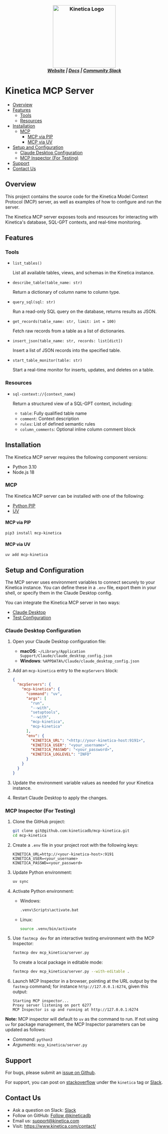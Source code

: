 <h3 align="center" style="margin:0px">
	<img width="200" src="https://www.kinetica.com/wp-content/uploads/2018/08/kinetica_logo.svg" alt="Kinetica Logo"/>
</h3>
<h5 align="center" style="margin:0px">
	<a href="https://www.kinetica.com/">Website</a>
	|
	<a href="https://docs.kinetica.com/latest/">Docs</a>
	|
	<a href="https://join.slack.com/t/kinetica-community/shared_invite/zt-1bt9x3mvr-uMKrXlSDXfy3oU~sKi84qg">Community Slack</a>
</h5>


# Kinetica MCP Server

- [Overview](#overview)
- [Features](#features)
  - [Tools](#tools)
  - [Resources](#resources)
- [Installation](#installation)
  - [MCP](#mcp)
    - [MCP via PIP](#mcp-via-pip)
    - [MCP via UV](#mcp-via-uv)
- [Setup and Configuration](#setup-and-configuration)
  - [Claude Desktop Configuration](#claude-desktop-configuration)
  - [MCP Inspector (For Testing)](#mcp-inspector-for-testing)
- [Support](#support)
- [Contact Us](#contact-us)


## Overview

This project contains the source code for the Kinetica Model Context Protocol
(MCP) server, as well as examples of how to configure and run the server.

The Kinetica MCP server exposes tools and resources for interacting with
Kinetica's database, SQL-GPT contexts, and real-time monitoring.


## Features

### Tools

- `list_tables()`

    List all available tables, views, and schemas in the Kinetica instance.

- `describe_table(table_name: str)`

    Return a dictionary of column name to column type.

- `query_sql(sql: str)`

    Run a read-only SQL query on the database, returns results as JSON.

- `get_records(table_name: str, limit: int = 100)`

    Fetch raw records from a table as a list of dictionaries.

- `insert_json(table_name: str, records: list[dict])`

    Insert a list of JSON records into the specified table.

- `start_table_monitor(table: str)`

    Start a real-time monitor for inserts, updates, and deletes on a table.

### Resources

- `sql-context://{context_name}`

    Return a structured view of a SQL-GPT context, including:

    - `table`: Fully qualified table name
    - `comment`: Context description
    - `rules`: List of defined semantic rules
    - `column_comments`: Optional inline column comment block


## Installation

The Kinetica MCP server requires the following component versions:

- Python 3.10
- Node.js 18

### MCP

The Kinetica MCP server can be installed with one of the following:

- [Python PIP](#mcp-via-pip)
- [UV](#mcp-via-uv)

#### MCP via PIP

```env
pip3 install mcp-kinetica
```

#### MCP via UV

```env
uv add mcp-kinetica
```

## Setup and Configuration 

The MCP server uses environment variables to connect securely to your Kinetica
instance. You can define these in a `.env` file, export them in your shell, or
specify them in the Claude Desktop config.

You can integrate the Kinetica MCP server in two ways:

- [Claude Desktop](#claude-desktop-configuration)
- [Test Configuration](#mcp-inspector-for-testing)

### Claude Desktop Configuration 

1. Open your Claude Desktop configuration file:

    - **macOS**: `~/Library/Application Support/Claude/claude_desktop_config.json`
    - **Windows**: `%APPDATA%/Claude/claude_desktop_config.json`

2. Add an `mcp-kinetica` entry to the `mcpServers` block:

    ```json
    {
      "mcpServers": {
        "mcp-kinetica": {
          "command": "uv",
          "args": [
            "run",
            "--with",
            "setuptools",
            "--with",
            "mcp-kinetica",
            "mcp-kinetica"
          ],
          "env": {
            "KINETICA_URL": "<http://your-kinetica-host:9191>",
            "KINETICA_USER": "<your_username>",
            "KINETICA_PASSWD": "<your_password>",
            "KINETICA_LOGLEVEL": "INFO"
          }
        }
      }
    }
    ```

3. Update the environment variable values as needed for your Kinetica instance.

4. Restart Claude Desktop to apply the changes.


### MCP Inspector (For Testing)

1. Clone the GitHub project:

    ```bash
    git clone git@github.com:kineticadb/mcp-kinetica.git
    cd mcp-kinetica
    ```

2. Create a `.env` file in your project root with the following keys:

    ```env
    KINETICA_URL=http://<your-kinetica-host>:9191
    KINETICA_USER=<your_username>
    KINETICA_PASSWD=<your_password>
    ```

3. Update Python environment:

    ```bash
    uv sync
    ```

4. Activate Python environment:

   - Windows:

       ```bash
       .venv\Scripts\activate.bat
       ```

   - Linux:

       ```bash
       source .venv/bin/activate
       ```

5. Use `fastmcp dev` for an interactive testing environment with the MCP Inspector:

    ```bash
    fastmcp dev mcp_kinetica/server.py 
    ```

    To create a local package in editable mode:

    ```bash
    fastmcp dev mcp_kinetica/server.py --with-editable .
    ```

6. Launch MCP Inspector in a browser, pointing at the URL output by the
   `fastmcp` command; for instance `http://127.0.0.1:6274`, given this output:

    ```env
    Starting MCP inspector...
    Proxy server listening on port 6277
    MCP Inspector is up and running at http://127.0.0.1:6274
    ```

**Note:** MCP inspector will default to `uv` as the command to run.  If not
using `uv` for package management, the MCP Inspector parameters can be updated
as follows:
          
- *Command*:  `python3`
- *Arguments*:  `mcp_kinetica/server.py`


## Support

For bugs, please submit an
[issue on Github](https://github.com/kineticadb/mcp-kinetica/issues).

For support, you can post on
[stackoverflow](https://stackoverflow.com/questions/tagged/kinetica) under the
``kinetica`` tag or
[Slack](https://join.slack.com/t/kinetica-community/shared_invite/zt-1bt9x3mvr-uMKrXlSDXfy3oU~sKi84qg).


## Contact Us

- Ask a question on Slack:
  [Slack](https://join.slack.com/t/kinetica-community/shared_invite/zt-1bt9x3mvr-uMKrXlSDXfy3oU~sKi84qg)
- Follow on GitHub:
  [Follow @kineticadb](https://github.com/kineticadb)
- Email us:  <support@kinetica.com>
- Visit:  <https://www.kinetica.com/contact/>
